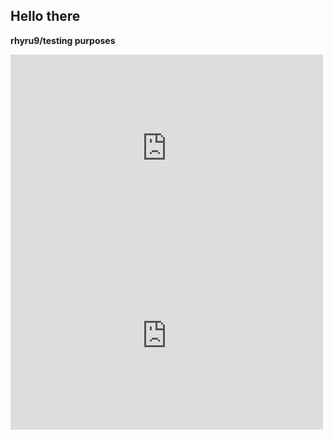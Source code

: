 ## Hello there
**rhyru9/testing purposes**

<iframe src="https://rhyru9.github.io/curl.png" width="500" height="300" frameborder="0"></iframe>
<iframe src="https://rhyru9.github.io/asd.png" width="500" height="300" frameborder="0"></iframe>
